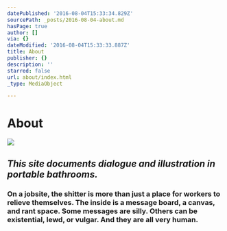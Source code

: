 ```yaml
---
datePublished: '2016-08-04T15:33:34.829Z'
sourcePath: _posts/2016-08-04-about.md
hasPage: true
author: []
via: {}
dateModified: '2016-08-04T15:33:33.887Z'
title: About
publisher: {}
description: ''
starred: false
url: about/index.html
_type: MediaObject

---
```

# About
![](https://the-grid-user-content.s3-us-west-2.amazonaws.com/8bead854-b75a-412e-a785-c214158ee53c.jpg)

## _This site documents dialogue and illustration in portable bathrooms._

### On a jobsite, the shitter is more than just a place for workers to relieve themselves. The inside is a message board, a canvas, and rant space. Some messages are silly. Others can be existential, lewd, or vulgar. And they are all very human.